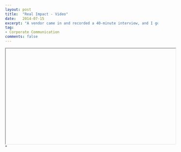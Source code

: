 ```yaml
---
layout: post
title:  "Real Impact - Video"
date:   2014-07-15
excerpt: "A vendor came in and recorded a 40-minute interview, and I got to piece together this script."
tag:
- Corporate Communication
comments: false
---
```

<iframe width="560" height="315" src="//<iframe src="https://drive.google.com/file/d/0Bw8Dw1D0tvR8OE54dE5ZN1RmRjQ/preview" width="640" height="480"></iframe>" 
